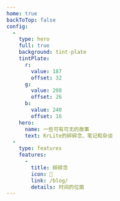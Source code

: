 ```yaml
---
home: true
backToTop: false
config:
  -
    type: hero
    full: true
    background: tint-plate
    tintPlate:
      r:
        value: 187
        offset: 32
      g:
        value: 208
        offset: 26
      b:
        value: 240
        offset: 16
    hero:
      name: 一些可有可无的故事
      text: KrLite的碎碎念、笔记和杂谈
  -
    type: features
    features:
      -
        title: 碎碎念
        icon: 📔
        link: /blog/
        details: 时间的位面
---
```

